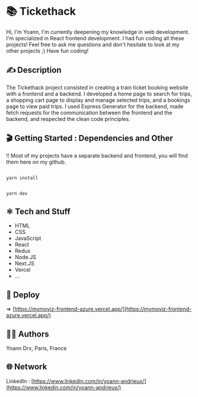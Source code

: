 
#  📚 Tickethack

Hi,
I'm Yoann, I'm currently deepening my knowledge in web development. I'm specialized in React frontend development.
I had fun coding all these projects!
Feel free to ask me questions and don't hesitate to look at my other projects ;)
Have fun coding!

## ✍️ Description 

The Tickethack project consisted in creating a train ticket booking website with a frontend and a backend. I developed a home page to search for trips, a shopping cart page to display and manage selected trips, and a bookings page to view paid trips. I used Express Generator for the backend, made fetch requests for the communication between the frontend and the backend, and respected the clean code principles.


## 🎬 Getting Started : Dependencies and Other

!! Most of my projects have a separate backend and frontend, you will find them here on my github.

```

yarn install

```

```

yarn dev

```

## ⚛️ Tech and Stuff

- HTML
- CSS
- JavaScript
- React
- Redux
- Node.JS
- Next.JS
- Vercel
- …

## 🚀 Deploy

⇒ [https://mymoviz-frontend-azure.vercel.app/](https://mymoviz-frontend-azure.vercel.app/)

## 🧑‍💻 Authors

Yoann Drx, Paris, France 

## 🌐 Network

LinkedIn : [https://www.linkedin.com/in/yoann-andrieux/](https://www.linkedin.com/in/yoann-andrieux/)